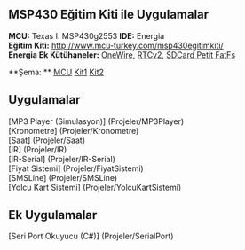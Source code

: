 MSP430 Eğitim Kiti ile Uygulamalar
----------------------------------
**MCU:** Texas I. MSP430g2553
**IDE:** Energia  
**Eğitim Kiti:** http://www.mcu-turkey.com/msp430egitimkiti/  
**Energia Ek Kütühaneler:** [OneWire](Library/OneWire), [RTCv2](Library/RTC_version2), [SDCard Petit FatFs](Library/SDCardTutorialWithEnergia)  

**Şema: ** [MCU](Library/LaunchPadMSP430G2553-V1.5.jpg) [Kit1](Library/sch_1.png) [Kit2](Library/sch_2.png)

Uygulamalar
----------------------------------
[MP3 Player (Simulasyon)] (Projeler/MP3Player)  
[Kronometre] (Projeler/Kronometre)  
[Saat] (Projeler/Saat)  
[IR] (Projeler/IR)  
[IR-Serial] (Projeler/IR-Serial)  
[Fiyat Sistemi] (Projeler/FiyatSistemi)  
[SMSLine] (Projeler/SMSLine)  
[Yolcu Kart Sistemi] (Projeler/YolcuKartSistemi)  


Ek Uygulamalar
----------------------------------
[Seri Port Okuyucu (C#)] (Projeler/SerialPort)  